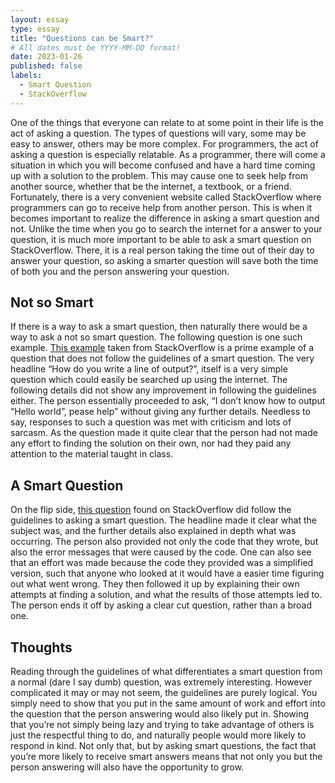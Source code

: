 ```yaml
---
layout: essay
type: essay
title: "Questions can be Smart?"
# All dates must be YYYY-MM-DD format!
date: 2023-01-26
published: false
labels:
  - Smart Question
  - StackOverflow
---
```


  One of the things that everyone can relate to at some point in their life is the act of asking a question. The types of questions will vary, some may be easy to answer, others may be more complex. For programmers, the act of asking a question is especially relatable. As a programmer, there will come a situation in which you will become confused and have a hard time coming up with a solution to the problem. This may cause one to seek help from another source, whether that be the internet, a textbook, or a friend. Fortunately, there is a very convenient website called StackOverflow where programmers can go to receive help from another person. 
This is when it becomes important to realize the difference in asking a smart question and not. Unlike the time when you go to search the internet for a answer to your question, it is much more important to be able to ask a smart question on StackOverflow. There, it is a real person taking the time out of their day to answer your question, so asking a smarter question will save both the time of both you and the person answering your question.


## Not so Smart

  If there is a way to ask a smart question, then naturally there would be a way to ask a not so smart question. The following question is one such example. [This example](https://stackoverflow.com/questions/28588915/how-do-you-write-a-line-of-output) taken from StackOverflow is a prime example of a question that does not follow the guidelines of a smart question. The very headline “How do you write a line of output?”, itself is a very simple question which could easily be searched up using the internet. The following details did not show any improvement in following the guidelines either. The person essentially proceeded to ask, “I don’t know how to output “Hello world”, pease help” without giving any further details. Needless to say, responses to such a question was met with criticism and lots of sarcasm. As the question made it quite clear that the person had not made any effort to finding the solution on their own, nor had they paid any attention to the material taught in class.


## A Smart Question

  On the flip side, [this question](https://stackoverflow.com/questions/75082069/error-loading-python-modules-when-embedding-python-in-c-openfoam) found on StackOverflow did follow the guidelines to asking a smart question. The headline made it clear what the subject was, and the further details also explained in depth what was occurring. The person also provided not only the code that they wrote, but also the error messages that were caused by the code. One can also see that an effort was made because the code they provided was a simplified version, such that anyone who looked at it would have a easier time figuring out what went wrong. They then followed it up by explaining their own attempts at finding a solution, and what the results of those attempts led to. The person ends it off by asking a clear cut question, rather than a broad one.


## Thoughts

  Reading through the guidelines of what differentiates a smart question from a normal (dare I say dumb) question, was extremely interesting. However complicated it may or may not seem, the guidelines are purely logical. You simply need to show that you put in the same amount of work and effort into the question that the person answering would also likely put in. Showing that you’re not simply being lazy and trying to take advantage of others is just the respectful thing to do, and naturally people would more likely to respond in kind. Not only that, but by asking smart questions, the fact that you’re more likely to receive smart answers means that not only you but the person answering will also have the opportunity to grow.
